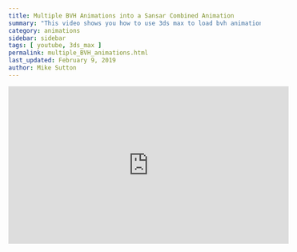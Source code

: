 ```yaml
---
title: Multiple BVH Animations into a Sansar Combined Animation
summary: "This video shows you how to use 3ds max to load bvh animations onto the Sansar Skeleton and then multiple animations into a single animation and load into Sansar."
category: animations
sidebar: sidebar
tags: [ youtube, 3ds_max ]
permalink: multiple_BVH_animations.html
last_updated: February 9, 2019
author: Mike Sutton
---
```



<iframe width="560" height="315" src="https://www.youtube.com/embed/vkUcW-f28k0" frameborder="0" allow="accelerometer; autoplay; encrypted-media; gyroscope; picture-in-picture" allowfullscreen></iframe>